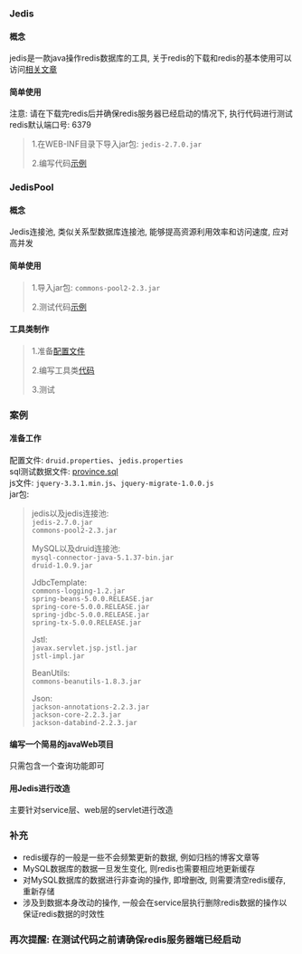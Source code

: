 ### Jedis
#### 概念
jedis是一款java操作redis数据库的工具, 关于redis的下载和redis的基本使用可以访问[相关文章](https://s-chance.github.io/2022/09/14/Redis-Base/)  
#### 简单使用
注意: 请在下载完redis后并确保redis服务器已经启动的情况下, 执行代码进行测试  
redis默认端口号: 6379
> 1.在WEB-INF目录下导入jar包: `jedis-2.7.0.jar`
>
> 2.编写代码[示例](src/com/entropy/test/JedisTest.java)

### JedisPool
#### 概念
Jedis连接池, 类似关系型数据库连接池, 能够提高资源利用效率和访问速度, 应对高并发  
#### 简单使用
> 1.导入jar包: `commons-pool2-2.3.jar`
>
> 2.测试代码[示例](src/com/entropy/test/JedisPoolTest.java)
#### 工具类制作
> 1.准备[配置文件](src/jedis.properties)
>
> 2.编写工具类[代码](src/com/entropy/util/JedisPoolUtil.java)
>
> 3.测试
### 案例
#### 准备工作  
配置文件: `druid.properties`、`jedis.properties`  
sql测试数据文件: [province.sql](province.sql)  
js文件: `jquery-3.3.1.min.js`、`jquery-migrate-1.0.0.js`  
jar包: 
> jedis以及jedis连接池:  
> `jedis-2.7.0.jar`  
> `commons-pool2-2.3.jar`
>
> MySQL以及druid连接池:  
> `mysql-connector-java-5.1.37-bin.jar`  
> `druid-1.0.9.jar`
>
> JdbcTemplate:  
> `commons-logging-1.2.jar`  
> `spring-beans-5.0.0.RELEASE.jar`  
> `spring-core-5.0.0.RELEASE.jar`  
> `spring-jdbc-5.0.0.RELEASE.jar`  
> `spring-tx-5.0.0.RELEASE.jar`
> 
> Jstl:  
> `javax.servlet.jsp.jstl.jar`  
> `jstl-impl.jar`
>
> BeanUtils:  
> `commons-beanutils-1.8.3.jar`
>
> Json:  
> `jackson-annotations-2.2.3.jar`  
> `jackson-core-2.2.3.jar`  
> `jackson-databind-2.2.3.jar`
#### 编写一个简易的javaWeb项目
只需包含一个查询功能即可
#### 用Jedis进行改造
主要针对service层、web层的servlet进行改造
### 补充
- redis缓存的一般是一些不会频繁更新的数据, 例如归档的博客文章等
- MySQL数据库的数据一旦发生变化, 则redis也需要相应地更新缓存
- 对MySQL数据库的数据进行非查询的操作, 即增删改, 则需要清空redis缓存, 重新存储
- 涉及到数据本身改动的操作, 一般会在service层执行删除redis数据的操作以保证redis数据的时效性

### 再次提醒: 在测试代码之前请确保redis服务器端已经启动